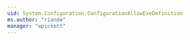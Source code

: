 ```yaml
---
uid: System.Configuration.ConfigurationAllowExeDefinition
ms.author: "riande"
manager: "wpickett"
---
```

